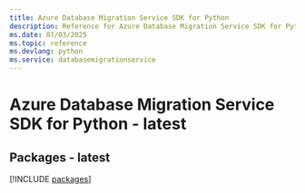 ```yaml
---
title: Azure Database Migration Service SDK for Python
description: Reference for Azure Database Migration Service SDK for Python
ms.date: 07/03/2025
ms.topic: reference
ms.devlang: python
ms.service: databasemigrationservice
---
```

# Azure Database Migration Service SDK for Python - latest
## Packages - latest
[!INCLUDE [packages](database-migration-service-index.md)]